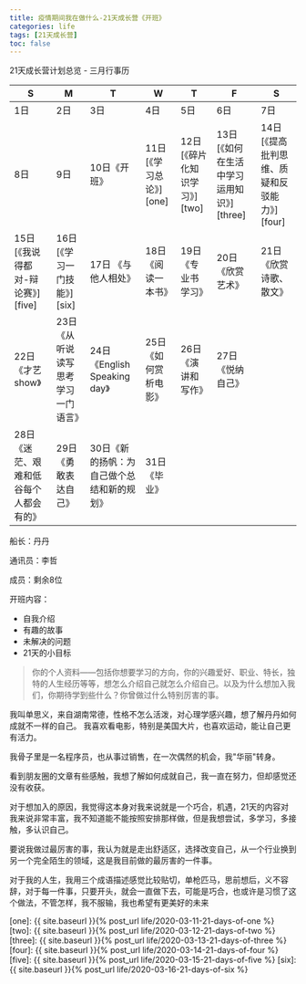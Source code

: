 ```yaml
---
title: 疫情期间我在做什么-21天成长营《开班》
categories: life
tags: [21天成长营]
toc: false
---
```


21天成长营计划总览 - 三月行事历


| S        |  M   |  T  |  W  |  T  |  F  |  S  |
| -------- | ----- | ---- |---- | ----| ---- | ---- |
| 1日        | 2日      |3日    |4日 |5日    |6日    |7日|
| 8日        | 9日      |10日《开班》 |11日[《学习总论》][one] |12日[《碎片化知识学习》][two] |13日[《如何在生活中学习运用知识》][three] |14日[《提高批判思维、质疑和反驳能力》][four] |
|15日[《我说得都对-辩论赛》][five] |16日[《学习一门技能》][six] |17日 《与他人相处》 |18日 《阅读一本书》 |19日 《专业书学习》 |20日《欣赏艺术》 |21日《欣赏诗歌、散文》 |
|22日 《才艺show》  |23日《从听说读写思考学习一门语言》 |24日《English Speaking day》 |25日 《如何赏析电影》 |26日《演讲和写作》 |27日《悦纳自己》 |   
|28日 《迷茫、艰难和低谷每个人都会有的》 |29日《勇敢表达自己》 |30日《新的扬帆：为自己做个总结和新的规划》 |31日《毕业》|       |       |       |       |


船长：丹丹

通讯员：李哲

成员：剩余8位


开班内容：

- 自我介绍
- 有趣的故事
- 未解决的问题
- 21天的小目标



> 你的个人资料——包括你想要学习的方向，你的兴趣爱好、职业、特长，独特的人生经历等等，想怎么介绍自己就怎么介绍自己。以及为什么想加入我们，你期待学到些什么？你曾做过什么特别厉害的事。

我叫单思义，来自湖南常德，性格不怎么活泼，对心理学感兴趣，想了解丹丹如何成就不一样的自己。
我喜欢看电影，特别是美国大片，也喜欢运动，能让自己更有活力。

我骨子里是一名程序员，也从事过销售，在一次偶然的机会，我"华丽"转身。

看到朋友圈的文章有些感触，我想了解如何成就自己，我一直在努力，但却感觉还没有收获。

对于想加入的原因，我觉得这本身对我来说就是一个巧合，机遇，21天的内容对我来说非常丰富，我不知道能不能按照安排那样做，但是我想尝试，多学习，多接触，多认识自己。

要说我做过最厉害的事，我认为就是走出舒适区，选择改变自己，从一个行业换到另一个完全陌生的领域，这是我目前做的最厉害的一件事。

对于我的人生，我用三个成语描述感觉比较贴切，单枪匹马，思前想后，义不容辞，对于每一件事，只要开头，就会一直做下去，可能是巧合，也或许是习惯了这个做法，不管怎样，我不服输，我也希望有更美好的未来



[one]: {{ site.baseurl }}{% post_url life/2020-03-11-21-days-of-one %}
[two]: {{ site.baseurl }}{% post_url life/2020-03-12-21-days-of-two %}
[three]: {{ site.baseurl }}{% post_url life/2020-03-13-21-days-of-three %}
[four]: {{ site.baseurl }}{% post_url life/2020-03-14-21-days-of-four %}
[five]: {{ site.baseurl }}{% post_url life/2020-03-15-21-days-of-five %}
[six]: {{ site.baseurl }}{% post_url life/2020-03-16-21-days-of-six %}



